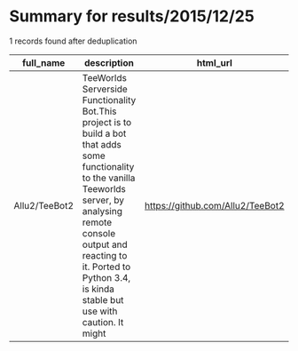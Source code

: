 
# Summary for results/2015/12/25
    
1 records found after deduplication

| full_name | description | html_url | matched_list | matched_count | pushed_at | size | stargazers_count | language | forks_count | vul_ids |
|---------------|-----------------------------------------------------------------------------------------------------------------------------------------------------------------------------------------------------------------------------------------------------------------|----------------------------------|----------------|-----------------|---------------------------|--------|--------------------|------------|---------------|-----------|
| Allu2/TeeBot2 | TeeWorlds Serverside Functionality Bot.This project is to build a bot that adds some functionality to the vanilla Teeworlds server, by analysing remote console output and reacting to it. Ported to Python 3.4, is kinda stable but use with caution. It might | https://github.com/Allu2/TeeBot2 | ['exploit'] | 1 | 2015-12-25 13:45:18+00:00 | 76 | 6 | Python | 3 | [] |
